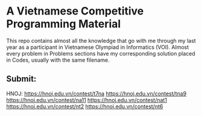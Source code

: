 # A Vietnamese Competitive Programming Material
This repo contains almost all the knowledge that go with me through my last year as a participant in Vietnamese Olympiad in Informatics (VOI). Almost every problem in Problems sections have my corresponding solution placed in Codes, usually with the same filename. 

## Submit:

HNOJ:
https://hnoj.edu.vn/contest/t7na
https://hnoj.edu.vn/contest/tna9
https://hnoj.edu.vn/contest/na11
https://hnoj.edu.vn/contest/nat1
https://hnoj.edu.vn/contest/nt2
https://hnoj.edu.vn/contest/nt6
